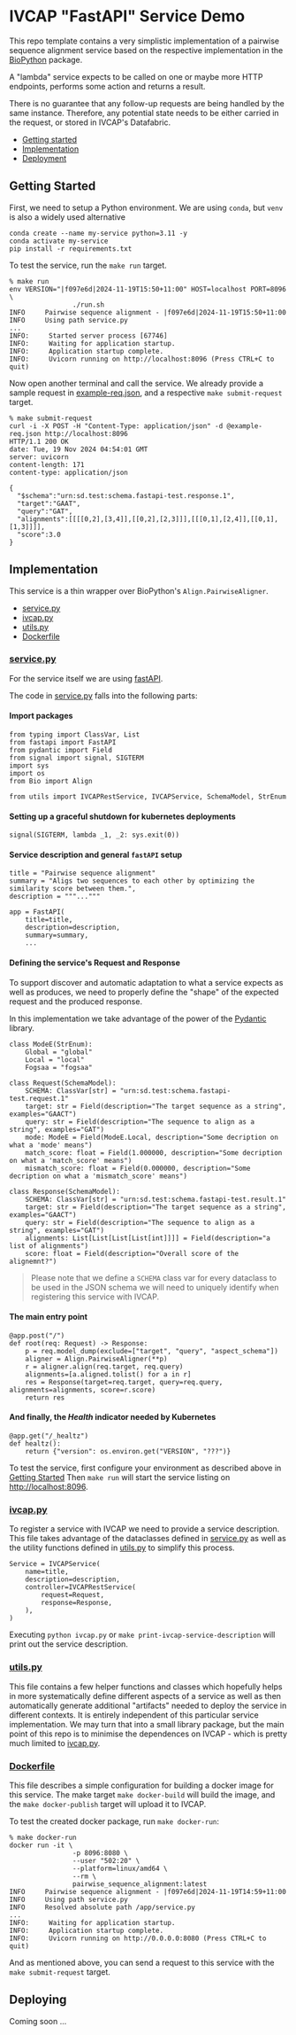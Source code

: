 # IVCAP "FastAPI" Service Demo

This repo template contains a very simplistic implementation of a
pairwise sequence alignment service based on the respective implementation in
the [BioPython](https://biopython.org/) package.

A "lambda" service expects to be called on one or maybe more HTTP endpoints, performs
some action and returns a result.

There is no guarantee that any follow-up requests are being handled by
the same instance. Therefore, any potential state needs to be either
carried in the request, or stored in IVCAP's Datafabric.

* [Getting started](#getting-started)
* [Implementation](#implementation)
* [Deployment](#deploying-deployment)

## Getting Started <a name="getting-started"></a>

First, we need to setup a Python environment. We are using `conda`, but `venv` is
also a widely used alternative

```
conda create --name my-service python=3.11 -y
conda activate my-service
pip install -r requirements.txt
```

To test the service, run the `make run` target.

```
% make run
env VERSION="|f097e6d|2024-11-19T15:50+11:00" HOST=localhost PORT=8096 \
                ./run.sh
INFO     Pairwise sequence alignment - |f097e6d|2024-11-19T15:50+11:00
INFO     Using path service.py
...
INFO:     Started server process [67746]
INFO:     Waiting for application startup.
INFO:     Application startup complete.
INFO:     Uvicorn running on http://localhost:8096 (Press CTRL+C to quit)
```

Now open another terminal and call the service. We already provide a sample request
in [example-req.json](./example-req.json), and a respective `make submit-request` target.

```
% make submit-request
curl -i -X POST -H "Content-Type: application/json" -d @example-req.json http://localhost:8096
HTTP/1.1 200 OK
date: Tue, 19 Nov 2024 04:54:01 GMT
server: uvicorn
content-length: 171
content-type: application/json

{
  "$schema":"urn:sd.test:schema.fastapi-test.response.1",
  "target":"GAAT",
  "query":"GAT",
  "alignments":[[[[0,2],[3,4]],[[0,2],[2,3]]],[[[0,1],[2,4]],[[0,1],[1,3]]]],
  "score":3.0
}
```

## Implementation <a name="implementation"></a>

This service is a thin wrapper over BioPython's `Align.PairwiseAligner`.

* [service.py](#service.py)
* [ivcap.py](#ivcap.py)
* [utils.py](#utils.py)
* [Dockerfile](#dockerfile)


### [service.py](.service.py]) <a name="service.py"></a>

For the service itself we are using [fastAPI](https://fastapi.tiangolo.com/).

The code in [service.py](service.py) falls into the following parts:

#### Import packages

```
from typing import ClassVar, List
from fastapi import FastAPI
from pydantic import Field
from signal import signal, SIGTERM
import sys
import os
from Bio import Align

from utils import IVCAPRestService, IVCAPService, SchemaModel, StrEnum
```

#### Setting up a graceful shutdown for kubernetes deployments

```
signal(SIGTERM, lambda _1, _2: sys.exit(0))
```

#### Service description and general `fastAPI` setup

```
title = "Pairwise sequence alignment"
summary = "Aligs two sequences to each other by optimizing the similarity score between them.",
description = """..."""

app = FastAPI(
    title=title,
    description=description,
    summary=summary,
    ...
```

#### Defining the service's Request and Response

To support discover and automatic adaptation to what a service expects
as well as produces, we need to properly define the "shape" of the
expected request and the produced response.

In this implementation we take advantage of the power of the
[Pydantic](https://docs.pydantic.dev/latest/) library.

```
class ModeE(StrEnum):
    Global = "global"
    Local = "local"
    Fogsaa = "fogsaa"

class Request(SchemaModel):
    SCHEMA: ClassVar[str] = "urn:sd.test:schema.fastapi-test.request.1"
    target: str = Field(description="The target sequence as a string", examples="GAACT")
    query: str = Field(description="The sequence to align as a string", examples="GAT")
    mode: ModeE = Field(ModeE.Local, description="Some decription on what a 'mode' means")
    match_score: float = Field(1.000000, description="Some decription on what a 'match_score' means")
    mismatch_score: float = Field(0.000000, description="Some decription on what a 'mismatch_score' means")

class Response(SchemaModel):
    SCHEMA: ClassVar[str] = "urn:sd.test:schema.fastapi-test.result.1"
    target: str = Field(description="The target sequence as a string", examples="GAACT")
    query: str = Field(description="The sequence to align as a string", examples="GAT")
    alignments: List[List[List[List[int]]]] = Field(description="a list of alignments")
    score: float = Field(description="Overall score of the alignemnt?")
```

> Please note that we define a `SCHEMA` class var for every dataclass to be used in the
JSON schema we will need to uniquely identify when registering this service with IVCAP.


#### The main entry point

```
@app.post("/")
def root(req: Request) -> Response:
    p = req.model_dump(exclude=["target", "query", "aspect_schema"])
    aligner = Align.PairwiseAligner(**p)
    r = aligner.align(req.target, req.query)
    alignments=[a.aligned.tolist() for a in r]
    res = Response(target=req.target, query=req.query, alignments=alignments, score=r.score)
    return res
```

#### And finally, the _Health_ indicator needed by Kubernetes

```
@app.get("/_healtz")
def healtz():
    return {"version": os.environ.get("VERSION", "???")}
```

To test the service, first configure your environment as described above in [Getting Started](#getting-started) Then `make run` will start the service listing on [http://localhost:8096](http://localhost:8096).

### [ivcap.py](./ivcap.py) <a name="ivcap.py"></a>

To register a service with IVCAP we need to provide a service description. This file
takes advantage of the dataclasses defined in [service.py](./service.py) as well
as the utility functions defined in [utils.py](./utils.py) to simplify this process.

```
Service = IVCAPService(
    name=title,
    description=description,
    controller=IVCAPRestService(
        request=Request,
        response=Response,
    ),
)
```

Executing `python ivcap.py` or `make print-ivcap-service-description` will print out the
service description.

### [utils.py](./utils.py) <a name="utils.py"></a>

This file contains a few helper functions and classes which hopefully helps
in more systematically define different aspects of a service as well as
then automatically generate additional "artifacts" needed to deploy the service
in different contexts. It is entirely independent of this particular service implementation.
We may turn that into a small library package, but the main point of this repo is to
minimise the dependences on IVCAP - which is pretty much limited to [ivcap.py](./ivcap.py).

### [Dockerfile](./Dockerfile) <a name="dockerfile"></a>

This file describes a simple configuration for building a docker image for
this service. The make target `make docker-build` will build the image, and
the `make docker-publish` target will upload it to IVCAP.

To test the created docker package, run `make docker-run`:

```
% make docker-run
docker run -it \
                -p 8096:8080 \
                --user "502:20" \
                --platform=linux/amd64 \
                --rm \
                pairwise_sequence_alignment:latest
INFO     Pairwise sequence alignment - |f097e6d|2024-11-19T14:59+11:00
INFO     Using path service.py
INFO     Resolved absolute path /app/service.py
...
INFO:     Waiting for application startup.
INFO:     Application startup complete.
INFO:     Uvicorn running on http://0.0.0.0:8080 (Press CTRL+C to quit)
```

And as mentioned above, you can send a request to this service with the `make submit-request` target.

## Deploying <a name="deploying"></a>

Coming soon ...